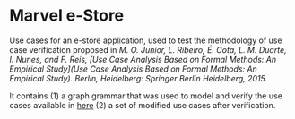 # Marvel e-Store

Use cases for an e-store application, used to test the methodology of use case verification proposed in *M. O. Junior, L. Ribeiro, É. Cota, L. M. Duarte, I. Nunes, and F. Reis, [Use Case Analysis Based on Formal Methods: An Empirical Study](Use Case Analysis Based on Formal Methods: An Empirical Study). Berlin, Heidelberg: Springer Berlin Heidelberg, 2015.*

It contains (1) a graph grammar that was used to model and verify the use cases available in [here](https://www.coursehero.com/file/22427714/UseCaseDocumentdoc/) (2) a set of modified use cases after verification.

